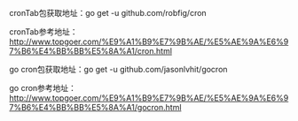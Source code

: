cronTab包获取地址：go get -u github.com/robfig/cron

cronTab参考地址：http://www.topgoer.com/%E9%A1%B9%E7%9B%AE/%E5%AE%9A%E6%97%B6%E4%BB%BB%E5%8A%A1/cron.html



go cron包获取地址：go get -u github.com/jasonlvhit/gocron

go cron参考地址：http://www.topgoer.com/%E9%A1%B9%E7%9B%AE/%E5%AE%9A%E6%97%B6%E4%BB%BB%E5%8A%A1/gocron.html

